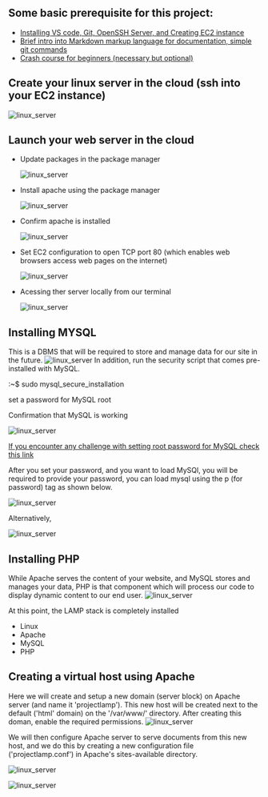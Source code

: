 ## Some basic prerequisite for this project:
- [Installing VS code, Git, OpenSSH Server, and Creating EC2 instance](https://www.youtube.com/watch?v=R-qcpehB5HY)
- [Brief intro into Markdown markup language for documentation, simple git commands](https://www.youtube.com/watch?v=jsNIlK5s6pI)
- [Crash course for beginners (necessary but optional)](https://www.youtube.com/playlist?list=PLtPuNR8I4TvkwU7Zu0l0G_uwtSUXLckvh)

## Create your linux server in the cloud (ssh into your EC2 instance)
![linux_server](.\images\linux_server.png)

## Launch your web server in the cloud
- Update packages in the package manager

    ![linux_server](.\images\update.png)

- Install apache using the package manager

    ![linux_server](.\images\apache.png)

- Confirm apache is installed

    ![linux_server](.\images\apache_installed.png)

- Set EC2 configuration to open TCP port 80 (which enables web browsers access web pages on the internet)



    ![linux_server](.\images\enable_port_80.png)

- Acessing ther server locally from our terminal

    ![linux_server](.\images\web_server.png)

## Installing MYSQL
This is a DBMS that will be required to store and manage data for our site in the future.
![linux_server](.\images\mysql.png)
In addition, run the security script that comes pre-installed with MySQL.

:~$ sudo mysql_secure_installation

set a password for MySQL root 

Confirmation that MySQL is working

![linux_server](.\images\sudo_mysql.png)

[If you encounter any challenge with setting root password for MySQL check this link](https://exerror.com/failed-error-set-password-has-no-significance-for-user-rootlocalhost-as-the-authentication-method-used-doesnt-store-authentication-data-in-the-mysql-server/)

After you set your password, and you want to load MySQl, you will be required to provide your password, you can load mysql using the p (for password) tag as shown below.

![linux_server](.\images\mysql_login_2.png)

Alternatively,

![linux_server](.\images\mysql_login.png)

## Installing PHP
While Apache serves the content of your website, and MySQL stores and manages your data, PHP is that component which will process our code to display dynamic content to our end user. 
![linux_server](.\images\php.png)

At this point, the LAMP stack is completely installed
- Linux
- Apache
- MySQL
- PHP

## Creating a virtual host using Apache
Here we will create and setup a new domain (server block) on Apache server (and name it 'projectlamp'). This new host will be created next to the default ('html' domain) on the           '/var/www/' directory. After creating this doman, enable the required permissions.
![linux_server](.\images\domain.png)

We will then configure Apache server to serve documents from this new host, and we do this by creating a new configuration file ('projectlamp.conf') in Apache's sites-available directory.

![linux_server](.\images\c.png)

![linux_server](.\images\cd.png)















    


